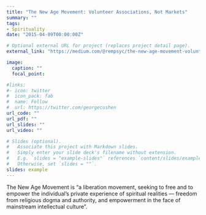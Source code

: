 ```yaml
---
title: "The New Age Movement: Volunteer Associations, Not Markets"
summary: ""
tags:
- Spirituality
date: "2015-04-09T00:00:00Z"

# Optional external URL for project (replaces project detail page).
external_link: "https://medium.com/@rempsyc/the-new-age-movement-volunteer-associations-not-markets-3f410b376af0"

image:
  caption: ""
  focal_point:

#links:
#- icon: twitter
#  icon_pack: fab
#  name: Follow
#  url: https://twitter.com/georgecushen
url_code: ""
url_pdf: ""
url_slides: ""
url_video: ""

# Slides (optional).
#   Associate this project with Markdown slides.
#   Simply enter your slide deck's filename without extension.
#   E.g. `slides = "example-slides"` references `content/slides/example-slides.md`.
#   Otherwise, set `slides = ""`.
slides: example
---
```


The New Age Movement is “a liberation movement, seeking to free and to empower the individual’s private experience of spiritual realities — freedom from religious dogma and authority, and empowerment in the face of mainstream intellectual culture”.
